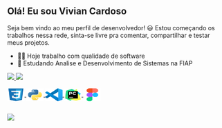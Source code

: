 ##  Olá! Eu sou Vivian Cardoso

Seja bem vindo ao meu perfil de desenvolvedor! 😃
Estou começando os trabalhos nessa rede, sinta-se livre pra comentar, compartilhar e testar meus projetos.

- 👩‍💻 Hoje trabalho com qualidade de software
- 🌱 Estudando Analise e Desenvolvimento de Sistemas na FIAP

<div>
  <a href="https://github.com/vivian-cardoso">
  <img height="160em" src="https://github-readme-stats-sigma-five.vercel.app/api?username=vivian-cardoso&show_icons=true&theme=dracula&include_all_commits=true&count_private=true"/>
  <img height="85em" src="https://github-readme-stats-sigma-five.vercel.app/api/top-langs/?username=vivian-cardoso&layout=compact&langs_acount=16&theme=dracula"/>
<div>
  
<div style="display: inline_block"><br>
  <img align="center" alt="Vivi-CSS" height="30" width="40" src="https://raw.githubusercontent.com/devicons/devicon/master/icons/css3/css3-original.svg">
  <img align="center" alt="Vivi-Python" height="30" width="40" src="https://raw.githubusercontent.com/devicons/devicon/master/icons/python/python-original.svg">
  <img align="center" alt="Vivi-VSCode" height="30" width="40" src="https://raw.githubusercontent.com/devicons/devicon/master/icons/vscode/vscode-original.svg">
  <img align="center" alt="Vivi-Pycharm" height="30" width="40" src="https://raw.githubusercontent.com/devicons/devicon/master/icons/pycharm/pycharm-original.svg">
  <img align="center" alt="Vivi-Figma" height="30" width="40" src="https://raw.githubusercontent.com/devicons/devicon/master/icons/figma/figma-original.svg">
</div>

##

<div>
<a href="https://www.linkedin.com/in/vivian-cardoso-costa-12b713141" target="_blank"><img src="https://img.shields.io/badge/-LinkedIn -%230077B5?style=for-the-badge&logo=linkedin&logoColor=white" target="_blank"></a>
</div>
